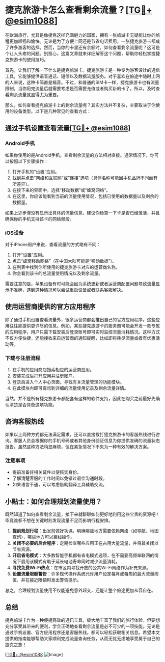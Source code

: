 # 捷克旅游卡怎么查看剩余流量？[[TG💪+ @esim1088](https://t.me/s/esim1088)]

在欧洲旅行，尤其是像捷克这样充满魅力的国家，拥有一张旅游卡无疑能让你的旅程更加顺畅和愉快。无论是为了方便上网还是节省电话费用，一张捷克旅游卡都成了许多游客的选择。然而，当你的卡里还有余额时，如何查看剩余流量呢？这可是个让人头疼的问题。别担心，这篇文章就来详细解答这个问题，帮助你轻松掌握捷克旅游卡的使用技巧。

首先，让我们了解一下什么是捷克旅游卡。捷克旅游卡是一种专为游客设计的通信工具，它能够提供语音通话、短信以及数据流量服务。对于喜欢在旅途中随时上网的人来说，这种卡简直是福音。不过，和普通的SIM卡一样，捷克旅游卡也有流量限制，当你用完流量后就需要考虑是否需要充值或者购买新的卡了。所以，及时查看剩余流量就显得尤为重要。

那么，如何查看捷克旅游卡上的剩余流量呢？其实方法并不复杂，主要取决于你使用的设备类型。以下是几种常见的查看方式：

## 通过手机设置查看流量[[TG💪+ @esim1088](https://t.me/s/esim1088)]

### Android手机

如果你使用的是Android手机，查看剩余流量的方法相对直接。通常情况下，你可以按照以下步骤操作：

1. 打开手机的“设置”应用。
2. 找到并点击“网络和互联网”或“连接”选项（具体名称可能因手机品牌不同而有所差异）。
3. 在接下来的界面中，选择“移动数据”或“蜂窝网络”。
4. 在这里，你应该能看到当前的流量使用情况，包括已使用的数据量以及剩余的数据量。

如果上述步骤没有显示出具体的流量信息，建议你检查一下卡是否已经激活，并且确保你的手机支持该卡的网络频段。

### iOS设备

对于iPhone用户来说，查看流量的方式略有不同：

1. 打开“设置”应用。
2. 点击“蜂窝移动网络”（在中国大陆可能是“移动数据”）。
3. 在列表中找到你所使用的捷克旅游卡对应的运营商名称。
4. 你会看到该卡的总流量使用情况以及剩余流量。

需要注意的是，苹果设备有时可能会因为系统更新或者运营商配置问题导致流量显示不准确，遇到这种情况可以尝试重启设备或者联系客服解决。

## 使用运营商提供的官方应用程序

除了通过手机设置查看流量外，很多运营商都会推出自己的官方应用程序，这些应用往往能提供更详尽的信息。例如，某些捷克旅游卡的服务商可能会开发一款专属的应用程序，用户只需下载安装后登录账号即可实时监控流量消耗情况。这种方式不仅方便快捷，还能接收来自运营商的通知提醒，比如即将耗尽流量或者有优惠活动等。

### 下载与注册流程

1. 在手机的应用商店搜索相应的运营商应用。
2. 安装完成后打开应用并注册账户。
3. 登录后进入个人中心页面，寻找有关流量管理的功能模块。
4. 在此模块内即可查询到详细的流量使用记录及剩余流量详情。

当然，并不是所有捷克旅游卡都配套有这样的软件支持，因此在购买之前最好先确认清楚是否具备这项功能。

## 咨询客服热线

如果以上两种方式都无法满足需求，还可以直接拨打捷克旅游卡的客服热线进行咨询。客服人员会根据你的手机号码或者其他身份验证信息为你提供准确的流量状态报告。虽然这种方法稍显麻烦，但在紧急情况下不失为一种有效的解决方案。

### 注意事项

- 提前准备好相关证件以便核实身份。
- 了解清楚客服的工作时间以免错过最佳沟通时段。
- 如果语言不通，可以考虑借助翻译工具辅助交流。

## 小贴士：如何合理规划流量使用？

既然知道了如何查看剩余流量，接下来就聊聊如何更好地利用这些宝贵的资源吧！毕竟谁都不想在关键时刻发现流量不足而影响行程安排。

1. **提前规划行程**：出发前做好功课，明确哪些地方需要依赖网络（如导航、地图查询），哪些地方可以离线操作。
2. **关闭不必要的后台程序**：定期检查哪些应用正在占用大量流量，并将其关闭以节省资源。
3. **开启省电模式**：大多数智能手机都有省电模式选项，在不需要高频率联网的情况下启用该模式有助于延长电池寿命同时减少流量消耗。
4. **寻找免费Wi-Fi热点**：在市区内寻找开放的公共Wi-Fi网络作为补充来源。
5. **设置流量限额警告**：许多现代操作系统允许用户设定每月或每周的最大流量阈值，并在接近限额时发出警告提示。

总之，合理规划流量使用不仅能避免意外超支，还能让整个旅途更加从容自在。

## 总结

捷克旅游卡作为一种便捷高效的通讯工具，极大地丰富了我们的旅行体验。但要想充分享受其带来的便利，学会正确地查看剩余流量是必不可少的一项技能。无论是通过手机设置、官方应用程序还是客服热线，都可以轻松获取相关信息。希望本文提供的指南能够帮助大家顺利完成流量查询任务，从而无忧无虑地享受属于自己的捷克之旅！

[[TG💪+ @esim1088](https://t.me/s/esim1088) ![Image](https://i.postimg.cc/4NQfJmqS/Snipaste-2025-05-13-00-14-12.png)]